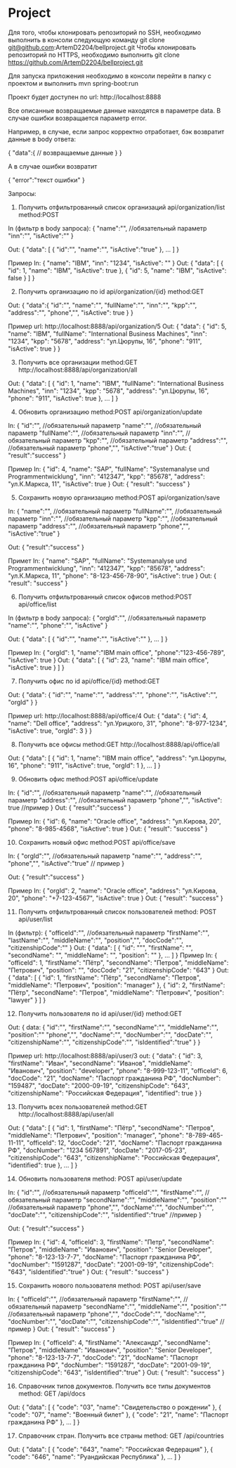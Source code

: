# Project

Для того, чтобы клонировать репозиторий по SSH, необходимо выполнить в консоли следующую команду
git clone git@github.com:ArtemD2204/bellproject.git
Чтобы клонировать репозиторий по HTTPS, необходимо выполнить
git clone https://github.com/ArtemD2204/bellproject.git

Для запуска приложения необходимо в консоли перейти в папку с проектом и выполнить
mvn spring-boot:run

Проект будет доступен по url: http://localhost:8888

Все описанные возвращаемые данные находятся в параметре data. В случае ошибки возвращается параметр error.

Например, в случае, если запрос корректно отработает, бэк возвратит данные в body ответа:

{
    "data":{
        // возвращаемые данные
    }
}

А в случае ошибки возвратит

{
    "error":"текст ошибки"
}

Запросы:

1. Получить отфильтрованный список организаций
api/organization/list
method:POST

In (фильтр в body запроса):
{
  "name":"", //обязательный параметр
  "inn":"",
  "isActive":""
}

Out:
{
    "data": [
        {
            "id":"",
            "name":"",
            "isActive":"true"
        },
        ...
    ]
}

Пример
In:
{
   "name": "IBM",
   "inn": "1234",
   "isActive": ""
}
Out:
{
    "data": [
        {
            "id": 1,
            "name": "IBM",
            "isActive": true
        },
        {
            "id": 5,
            "name": "IBM",
            "isActive": false
        }
    ]
}

2. Получить организацию по id
api/organization/{id}
method:GET

Out:
{
    "data":{
        "id":"",
        "name":"",
        "fullName":"",
        "inn":"",
        "kpp":"",
        "address":"",
        "phone","",
        "isActive": true
    }
}

Пример
url: http://localhost:8888/api/organization/5
Out:
{
    "data": {
        "id": 5,
        "name": "IBM",
        "fullName": "International Business Machines",
        "inn": "1234",
        "kpp": "5678",
        "address": "ул.Цюрупы, 16",
        "phone": "911",
        "isActive": true
    }
}

3. Получить все организации
method:GET
http://localhost:8888/api/organization/all

Out:
{
    "data": [
        {
            "id": 1,
            "name": "IBM",
            "fullName": "International Business Machines",
            "inn": "1234",
            "kpp": "5678",
            "address": "ул.Цюрупы, 16",
            "phone": "911",
            "isActive": true
        },
        ...
    ]
}

4. Обновить организацию
method:POST
api/organization/update

In:
{
    "id":"", //обязательный параметр
    "name":"", //обязательный параметр
    "fullName":"", //обязательный параметр
    "inn":"", //обязательный параметр
    "kpp":"",  //обязательный параметр
    "address":"", //обязательный параметр
    "phone","",
    "isActive":"true"
}
Out:
{
    "result":"success"
}

Пример
In:
{
    "id": 4,
    "name": "SAP",
    "fullName": "Systemanalyse und Programmentwicklung",
    "inn": "412347",
    "kpp": "85678",
    "address": "ул.К.Маркса, 11",
    "isActive": true
}
Out:
{
    "result": "success"
}

5. Сохранить новую организацию
method:POST
api/organization/save

In:
{
    "name":"", //обязательный параметр
    "fullName":"", //обязательный параметр
    "inn":"", //обязательный параметр
    "kpp":"", //обязательный параметр
    "address":"", //обязательный параметр
    "phone","",
    "isActive":"true"
}

Out:
{
    "result":"success"
}

Примет
In:
{
    "name": "SAP",
    "fullName": "Systemanalyse und Programmentwicklung",
    "inn": "412347",
    "kpp": "85678",
    "address": "ул.К.Маркса, 11",
    "phone": "8-123-456-78-90",
    "isActive": true
}
Out:
{
    "result": "success"
}

6. Получить отфильтрованный список офисов
method:POST
api/office/list

In (фильтр в body запроса):
{
  "orgId":"", //обязательный параметр
  "name":"",
  "phone":"",
  "isActive" 
}

Out:
{
    "data": [
        {
            "id":"",
            "name":"",
            "isActive":""
        },
        ...
    ]
}

Пример
In:
{
    "orgId": 1,
    "name":"IBM main office",
    "phone":"123-456-789",
    "isActive": true
}
Out:
{
    "data": [
        {
            "id": 23,
            "name": "IBM main office",
            "isActive": true
        }
    ]
}

7. Получить офис по id
api/office/{id}
method:GET

Out:
{
    "data": {
        "id":"",
        "name":"",
        "address":"",
        "phone":"",
        "isActive":"",
        "orgId"
    }
}

Пример
url: http://localhost:8888/api/office/4
Out:
{
    "data": {
        "id": 4,
        "name": "Dell office",
        "address": "ул.Урицкого, 31",
        "phone": "8-977-1234",
        "isActive": true,
        "orgId": 3
    }
}

8. Получить все офисы
method:GET
http://localhost:8888/api/office/all

Out:
{
    "data": [
        {
            "id": 1,
            "name": "IBM main office",
            "address": "ул.Цюрупы, 16",
            "phone": "911",
            "isActive": true,
            "orgId": 1
        },
        ...
    ]
}

9. Обновить офис
method:POST
api/office/update

In:
{
  "id":"", //обязательный параметр
  "name":"", //обязательный параметр
  "address":"", //обязательный параметр
  "phone","",
  "isActive": true //пример
}
Out:
{
    "result":"success"
}

Пример
In:
{
    "id": 6,
    "name": "Oracle office",
    "address": "ул.Кирова, 20",
    "phone": "8-985-4568",
    "isActive": true
}
Out:
{
    "result": "success"
}

10. Сохранить новый офис
method:POST
api/office/save

In:
{
    "orgId":"", //обязательный параметр
    "name":"",
    "address":"",
    "phone","",
    "isActive":"true" // пример
}

Out:
{
    "result":"success"
}

Пример
In:
{
    "orgId": 2,
    "name": "Oracle office",
    "address": "ул.Кирова, 20",
    "phone": "+7-123-4567",
    "isActive": true
}
Out:
{
    "result": "success"
}


11. Получить отфильтрованный список пользователей
method: POST
api/user/list

In (фильтр):
{
    "officeId":"", //обязательный параметр
    "firstName":"",
    "lastName":"",
    "middleName":"",
    "position","",
    "docCode":"",
    "citizenshipCode":""
}
Out:
{
    "data": [
        {
            "id": """,
            "firstName": "",
            "secondName": "",
            "middleName": "",
            "position": ""
        },
        ...
    ]
}
Пример
In:
{
    "officeId": 1,
    "firstName": "Пётр",
    "secondName": "Петров",
    "middleName": "Петрович",
    "position": "",
    "docCode": "21",
    "citizenshipCode": "643"
}
Out:
{
    "data": [
        {
            "id": 1,
            "firstName": "Пётр",
            "secondName": "Петров",
            "middleName": "Петрович",
            "position": "manager"
        },
        {
            "id": 2,
            "firstName": "Пётр",
            "secondName": "Петров",
            "middleName": "Петрович",
            "position": "lawyer"
        }
    ]
}

12. Получить пользователя по id
api/user/{id}
method:GET

Out:
{
    data: {
        "id":"",
        "firstName":"",
        "secondName":"",
        "middleName":"",
        "position":""
        "phone","",
        "docName":"",
        "docNumber":"",
        "docDate":"",
        "citizenshipName":"",
        "citizenshipCode":"",
        "isIdentified":"true"
    }
}

Пример
url: http://localhost:8888/api/user/3
out:
{
    "data": {
        "id": 3,
        "firstName": "Иван",
        "secondName": "Иванов",
        "middleName": "Иванович",
        "position": "developer",
        "phone": "8-999-123-11",
        "officeId": 6,
        "docCode": "21",
        "docName": "Паспорт гражданина РФ",
        "docNumber": "159487",
        "docDate": "2000-09-19",
        "citizenshipCode": "643",
        "citizenshipName": "Российская Федерация",
        "identified": true
    }
}

13. Получить всех пользователей
method:GET
http://localhost:8888/api/user/all

Out:
{
    "data": [
        {
            "id": 1,
            "firstName": "Пётр",
            "secondName": "Петров",
            "middleName": "Петрович",
            "position": "manager",
            "phone": "8-789-465-11-11",
            "officeId": 12,
            "docCode": "21",
            "docName": "Паспорт гражданина РФ",
            "docNumber": "1234 567891",
            "docDate": "2017-05-23",
            "citizenshipCode": "643",
            "citizenshipName": "Российская Федерация",
            "identified": true
        },
        ...
    ]
}

14. Обновить пользователя
method: POST
api/user/update

In:
{
    "id":"", //обязательный параметр
    "officeId":"",
    "firstName":"", //обязательный параметр
    "secondName":"",
    "middleName":"",
    "position":"" //обязательный параметр
    "phone","",
    "docName":"",
    "docNumber":"",
    "docDate":"",
    "citizenshipCode":"",
    "isIdentified":"true" //пример
}

Out:
{
    "result":"success"
}

Пример
In:
{
    "id": 4,
    "officeId": 3,
    "firstName": "Петр",
    "secondName": "Петров",
    "middleName": "Иванович",
    "position": "Senior Developer",
    "phone": "8-123-13-7-7",
    "docName": "Паспорт гражданина РФ",
    "docNumber": "1591287",
    "docDate": "2001-09-19",
    "citizenshipCode": "643",
    "isIdentified":"true"
}
Out:
{
    "result": "success"
}

15. Сохранить нового пользователя
method: POST
api/user/save

In:
{
    "officeId":"", //обязательный параметр
    "firstName":"", //обязательный параметр
    "secondName":"",
    "middleName":"",
    "position":"" //обязательный параметр
    "phone","",
    "docCode":"",
    "docName":"",
    "docNumber":"",
    "docDate":"",
    "citizenshipCode":"",
    "isIdentified":"true" //пример
}
Out:
{
    "result": "success"
}

Пример
In:
{
    "officeId": 4,
    "firstName": "Александр",
    "secondName": "Петров",
    "middleName": "Иванович",
    "position": "Senior Developer",
    "phone": "8-123-13-7-7",
    "docCode": "21",
    "docName": "Паспорт гражданина РФ",
    "docNumber": "1591287",
    "docDate": "2001-09-19",
    "citizenshipCode": "643",
    "isIdentified":"true"
}
Out:
{
    "result": "success"
}

16. Справочник типов документов. Получить все типы документов
method: GET
/api/docs

Out:
{
    "data": [
        {
            "code": "03",
            "name": "Свидетельство о рождении"
        },
        {
            "code": "07",
            "name": "Военный билет"
        },
        {
            "code": "21",
            "name": "Паспорт гражданина РФ"
        },
        ...
    ]
}

17. Справочник стран. Получить все страны
method: GET
/api/countries

Out:
{
    "data": [
        {
            "code": "643",
            "name": "Российская Федерация"
        },
        {
            "code": "646",
            "name": "Руандийская Республика"
        },
        ...
    ]
}
